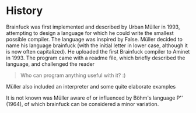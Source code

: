 # History

Brainfuck was first implemented and described by Urban Müller in 1993, attempting to design a language for which he could write
the smallest possible compiler. The language was inspired by False. Müller decided to name his language brainfuck
(with the initial letter in lower case, although it is now often capitalized). He uploaded the first Brainfuck compiler to Aminet
in 1993. The program came with a readme file, which briefly described the language, and challenged the reader
 > Who can program anything useful with it? :)

Müller also included an interpreter and some quite elaborate examples

It is not known was Müller aware of or influenced by Böhm's language P'' (1964), of which brainfuck can be considered a minor
variation.
